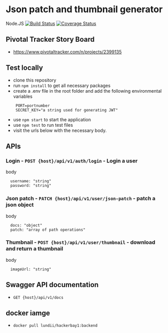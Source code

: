 # Json patch and thumbnail generator
Node.JS 
[![Build Status](https://travis-ci.com/Lundii/HackerBay-Interview-Round-1.svg?branch=develop)](https://travis-ci.com/Lundii/HackerBay-Interview-Round-1) [![Coverage Status](https://coveralls.io/repos/github/Lundii/HackerBay-Interview-Round-1/badge.svg)](https://coveralls.io/github/Lundii/HackerBay-Interview-Round-1)


## Pivotal Tracker Story Board
- https://www.pivotaltracker.com/n/projects/2399135

## Test locally
- clone this repository
- run `npm install` to get all necessary packages 
- create a .env file in the root folder and add the following environmental variables
   ```
    PORT=portnumber
    SECRET_KEY="a string used for generating JWT"
   ```
 - use `npm start` to start the application
 - use `npm test` to run test files
 - visit the urls below with the necessary body.

## APIs 

### Login - `POST {host}/api/v1/auth/login` - Login a user

body
```
  username: "string"
  password: "string"
```


### Json patch - `PATCH {host}/api/v1/user/json-patch` - patch a json object

body
```
  docs: "object"
  patch: "array of path operations"
```


### Thumbnail - `POST {host}/api/v1/user/thumbnail` - download and return a thumbnail

body
```
  imageUrl: "string"
```

## Swagger API documentation
- `GET {host}/api/v1/docs` 

## docker iamge 
- `docker pull lundii/hackerbay1:backend`
